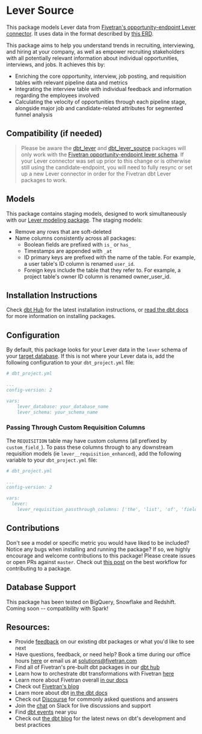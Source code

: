 # Lever Source

This package models Lever data from [Fivetran's opportunity-endpoint Lever connector](https://fivetran.com/docs/applications/lever). It uses data in the format described by [this ERD](https://fivetran.com/docs/applications/lever#schemainformation).

This package aims to help you understand trends in recruiting, interviewing, and hiring at your company, as well as empower recruiting stakeholders with all potentially relevant information about individual opportunities, interviews, and jobs. It achieves this by:
- Enriching the core opportunity, interview, job posting, and requisition tables with relevant pipeline data and metrics
- Integrating the interview table with individual feedback and information regarding the employees involved
- Calculating the velocity of opportunities through each pipeline stage, alongside major job and candidate-related attributes for segmented funnel analysis


## Compatibility (if needed)
> Please be aware the [dbt_lever](https://github.com/fivetran/dbt_lever) and [dbt_lever_source](https://github.com/fivetran/dbt_lever_source) packages will only work with the [Fivetran opportunity-endpoint lever schema](https://fivetran.com/docs/applications/connector/changelog). If your Lever connector was set up prior to this change or is otherwise still using the candidate-endpoint, you will need to fully resync or set up a new Lever connector in order for the Fivetran dbt Lever packages to work.

## Models
This package contains staging models, designed to work simultaneously with our [Lever modeling package](https://github.com/fivetran/dbt_lever_source).  The staging models:
* Remove any rows that are soft-deleted
* Name columns consistently across all packages:
    * Boolean fields are prefixed with `is_` or `has_`
    * Timestamps are appended with `_at`
    * ID primary keys are prefixed with the name of the table.  For example, a user table's ID column is renamed `user_id`.
    * Foreign keys include the table that they refer to. For example, a project table's owner ID column is renamed owner_user_id.

## Installation Instructions
Check [dbt Hub](https://hub.getdbt.com/) for the latest installation instructions, or [read the dbt docs](https://docs.getdbt.com/docs/package-management) for more information on installing packages.

## Configuration
By default, this package looks for your Lever data in the `lever` schema of your [target database](https://docs.getdbt.com/docs/running-a-dbt-project/using-the-command-line-interface/configure-your-profile). If this is not where your Lever data is, add the following configuration to your `dbt_project.yml` file:

```yml
# dbt_project.yml

...
config-version: 2

vars:
    lever_database: your_database_name
    lever_schema: your_schema_name 
```

### Passing Through Custom Requisition Columns
The `REQUISITION` table may have custom columns (all prefixed by `custom_field_`). To pass these columns through to any downstream requisition models (ie `lever__requisition_enhanced`), add the following variable to your `dbt_project.yml` file:

```yml
# dbt_project.yml

...
config-version: 2

vars:
  lever:
    lever_requisition_passthrough_columns: ['the', 'list', 'of', 'fields']
```

## Contributions
Don't see a model or specific metric you would have liked to be included? Notice any bugs when installing 
and running the package? If so, we highly encourage and welcome contributions to this package! 
Please create issues or open PRs against `master`. Check out [this post](https://discourse.getdbt.com/t/contributing-to-a-dbt-package/657) on the best workflow for contributing to a package.

## Database Support
This package has been tested on BigQuery, Snowflake and Redshift.
Coming soon -- compatibility with Spark!

## Resources:
- Provide [feedback](https://www.surveymonkey.com/r/DQ7K7WW) on our existing dbt packages or what you'd like to see next
- Have questions, feedback, or need help? Book a time during our office hours [here](https://calendly.com/fivetran-solutions-team/fivetran-solutions-team-office-hours) or email us at solutions@fivetran.com
- Find all of Fivetran's pre-built dbt packages in our [dbt hub](https://hub.getdbt.com/fivetran/)
- Learn how to orchestrate dbt transformations with Fivetran [here](https://fivetran.com/docs/transformations/dbt)
- Learn more about Fivetran overall [in our docs](https://fivetran.com/docs)
- Check out [Fivetran's blog](https://fivetran.com/blog)
- Learn more about dbt [in the dbt docs](https://docs.getdbt.com/docs/introduction)
- Check out [Discourse](https://discourse.getdbt.com/) for commonly asked questions and answers
- Join the [chat](http://slack.getdbt.com/) on Slack for live discussions and support
- Find [dbt events](https://events.getdbt.com) near you
- Check out [the dbt blog](https://blog.getdbt.com/) for the latest news on dbt's development and best practices
